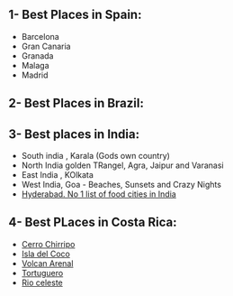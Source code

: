 ## 1- Best Places in Spain:

- Barcelona
- Gran Canaria
- Granada
- Malaga
- Madrid

## 2- Best Places in Brazil:







## 3- Best places in India:

- South india , Karala (Gods own country)
- North India golden TRangel, Agra, Jaipur and Varanasi
- East India , KOlkata
- West India, Goa - Beaches, Sunsets and Crazy Nights
- [Hyderabad. No 1 list of food cities in India](https://i.ytimg.com/vi/0gCZ0ilKsA8/maxresdefault.jpg)

## 4- Best PLaces in Costa Rica:

- [Cerro Chirripo](https://ticotimes.net/wp-content/uploads/2018/11/IMG_8642.jpg)
- [Isla del Coco](https://miro.medium.com/max/700/1*X8ajx3sCGNCdm9GclfdUIQ.jpeg)
- [Volcan Arenal](https://i.pinimg.com/originals/55/fd/58/55fd584436df329153a8c92308b57384.jpg)
- [Tortuguero](https://www.schnauzi.com/wp-content/uploads/2015/09/selfies-turistas-tortugas-costa-rica.jpg)
- [Rio celeste](https://media.tacdn.com/media/attractions-splice-spp-674x446/06/96/51/4c.jpg)